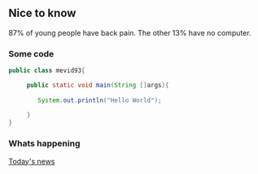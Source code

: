 ## Nice to know

87% of young people have back pain. The other 13% have no computer.

### Some code

```java
public class mevid93{

     public static void main(String []args){
         
        System.out.println("Hello World");
        
     }
}
```

### Whats happening

[Today's news](https://9gag.com) 

